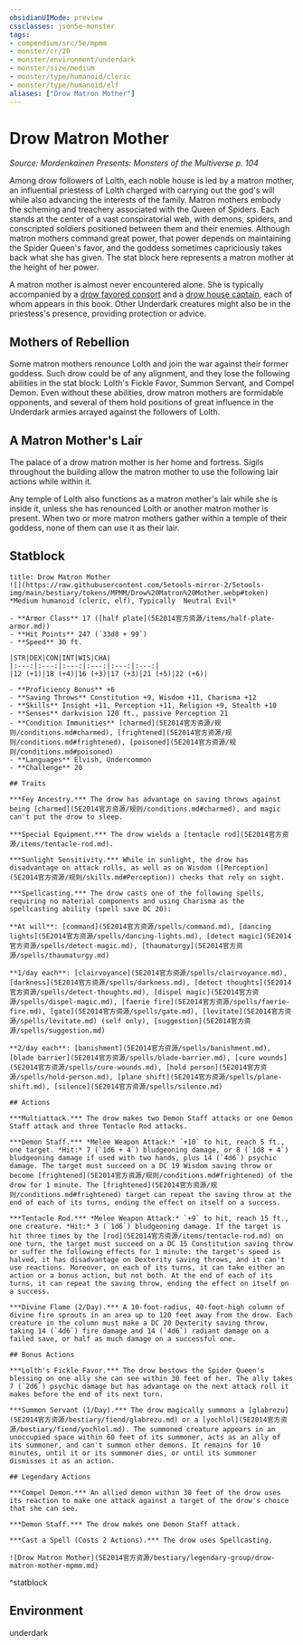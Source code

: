 ```yaml
---
obsidianUIMode: preview
cssclasses: json5e-monster
tags:
- compendium/src/5e/mpmm
- monster/cr/20
- monster/environment/underdark
- monster/size/medium
- monster/type/humanoid/cleric
- monster/type/humanoid/elf
aliases: ["Drow Matron Mother"]
---
```

# Drow Matron Mother
*Source: Mordenkainen Presents: Monsters of the Multiverse p. 104*  

Among drow followers of Lolth, each noble house is led by a matron mother, an influential priestess of Lolth charged with carrying out the god's will while also advancing the interests of the family. Matron mothers embody the scheming and treachery associated with the Queen of Spiders. Each stands at the center of a vast conspiratorial web, with demons, spiders, and conscripted soldiers positioned between them and their enemies. Although matron mothers command great power, that power depends on maintaining the Spider Queen's favor, and the goddess sometimes capriciously takes back what she has given. The stat block here represents a matron mother at the height of her power.

A matron mother is almost never encountered alone. She is typically accompanied by a [drow favored consort](5E2014官方资源/bestiary/humanoid/drow-favored-consort-mpmm.md) and a [drow house captain](5E2014官方资源/bestiary/humanoid/drow-house-captain-mpmm.md), each of whom appears in this book. Other Underdark creatures might also be in the priestess's presence, providing protection or advice.

## Mothers of Rebellion

Some matron mothers renounce Lolth and join the war against their former goddess. Such drow could be of any alignment, and they lose the following abilities in the stat block: Lolth's Fickle Favor, Summon Servant, and Compel Demon. Even without these abilities, drow matron mothers are formidable opponents, and several of them hold positions of great influence in the Underdark armies arrayed against the followers of Lolth.

## A Matron Mother's Lair

The palace of a drow matron mother is her home and fortress. Sigils throughout the building allow the matron mother to use the following lair actions while within it.

Any temple of Lolth also functions as a matron mother's lair while she is inside it, unless she has renounced Lolth or another matron mother is present. When two or more matron mothers gather within a temple of their goddess, none of them can use it as their lair.

## Statblock

```ad-statblock
title: Drow Matron Mother
![](https://raw.githubusercontent.com/5etools-mirror-2/5etools-img/main/bestiary/tokens/MPMM/Drow%20Matron%20Mother.webp#token)
*Medium humanoid (cleric, elf), Typically  Neutral Evil*

- **Armor Class** 17 ([half plate](5E2014官方资源/items/half-plate-armor.md))
- **Hit Points** 247 (`33d8 + 99`)
- **Speed** 30 ft.

|STR|DEX|CON|INT|WIS|CHA|
|:---:|:---:|:---:|:---:|:---:|:---:|
|12 (+1)|18 (+4)|16 (+3)|17 (+3)|21 (+5)|22 (+6)|

- **Proficiency Bonus** +6
- **Saving Throws** Constitution +9, Wisdom +11, Charisma +12
- **Skills** Insight +11, Perception +11, Religion +9, Stealth +10
- **Senses** darkvision 120 ft., passive Perception 21
- **Condition Immunities** [charmed](5E2014官方资源/规则/conditions.md#charmed), [frightened](5E2014官方资源/规则/conditions.md#frightened), [poisoned](5E2014官方资源/规则/conditions.md#poisoned)
- **Languages** Elvish, Undercommon
- **Challenge** 20

## Traits

***Fey Ancestry.*** The drow has advantage on saving throws against being [charmed](5E2014官方资源/规则/conditions.md#charmed), and magic can't put the drow to sleep.

***Special Equipment.*** The drow wields a [tentacle rod](5E2014官方资源/items/tentacle-rod.md).

***Sunlight Sensitivity.*** While in sunlight, the drow has disadvantage on attack rolls, as well as on Wisdom ([Perception](5E2014官方资源/规则/skills.md#Perception)) checks that rely on sight.

***Spellcasting.*** The drow casts one of the following spells, requiring no material components and using Charisma as the spellcasting ability (spell save DC 20):

**At will**: [command](5E2014官方资源/spells/command.md), [dancing lights](5E2014官方资源/spells/dancing-lights.md), [detect magic](5E2014官方资源/spells/detect-magic.md), [thaumaturgy](5E2014官方资源/spells/thaumaturgy.md)

**1/day each**: [clairvoyance](5E2014官方资源/spells/clairvoyance.md), [darkness](5E2014官方资源/spells/darkness.md), [detect thoughts](5E2014官方资源/spells/detect-thoughts.md), [dispel magic](5E2014官方资源/spells/dispel-magic.md), [faerie fire](5E2014官方资源/spells/faerie-fire.md), [gate](5E2014官方资源/spells/gate.md), [levitate](5E2014官方资源/spells/levitate.md) (self only), [suggestion](5E2014官方资源/spells/suggestion.md)

**2/day each**: [banishment](5E2014官方资源/spells/banishment.md), [blade barrier](5E2014官方资源/spells/blade-barrier.md), [cure wounds](5E2014官方资源/spells/cure-wounds.md), [hold person](5E2014官方资源/spells/hold-person.md), [plane shift](5E2014官方资源/spells/plane-shift.md), [silence](5E2014官方资源/spells/silence.md)

## Actions

***Multiattack.*** The drow makes two Demon Staff attacks or one Demon Staff attack and three Tentacle Rod attacks.

***Demon Staff.*** *Melee Weapon Attack:* `+10` to hit, reach 5 ft., one target. *Hit:* 7 (`1d6 + 4`) bludgeoning damage, or 8 (`1d8 + 4`) bludgeoning damage if used with two hands, plus 14 (`4d6`) psychic damage. The target must succeed on a DC 19 Wisdom saving throw or become [frightened](5E2014官方资源/规则/conditions.md#frightened) of the drow for 1 minute. The [frightened](5E2014官方资源/规则/conditions.md#frightened) target can repeat the saving throw at the end of each of its turns, ending the effect on itself on a success.

***Tentacle Rod.*** *Melee Weapon Attack:* `+9` to hit, reach 15 ft., one creature. *Hit:* 3 (`1d6`) bludgeoning damage. If the target is hit three times by the [rod](5E2014官方资源/items/tentacle-rod.md) on one turn, the target must succeed on a DC 15 Constitution saving throw or suffer the following effects for 1 minute: the target's speed is halved, it has disadvantage on Dexterity saving throws, and it can't use reactions. Moreover, on each of its turns, it can take either an action or a bonus action, but not both. At the end of each of its turns, it can repeat the saving throw, ending the effect on itself on a success.

***Divine Flame (2/Day).*** A 10-foot-radius, 40-foot-high column of divine fire sprouts in an area up to 120 feet away from the drow. Each creature in the column must make a DC 20 Dexterity saving throw, taking 14 (`4d6`) fire damage and 14 (`4d6`) radiant damage on a failed save, or half as much damage on a successful one.

## Bonus Actions

***Lolth's Fickle Favor.*** The drow bestows the Spider Queen's blessing on one ally she can see within 30 feet of her. The ally takes 7 (`2d6`) psychic damage but has advantage on the next attack roll it makes before the end of its next turn.

***Summon Servant (1/Day).*** The drow magically summons a [glabrezu](5E2014官方资源/bestiary/fiend/glabrezu.md) or a [yochlol](5E2014官方资源/bestiary/fiend/yochlol.md). The summoned creature appears in an unoccupied space within 60 feet of its summoner, acts as an ally of its summoner, and can't summon other demons. It remains for 10 minutes, until it or its summoner dies, or until its summoner dismisses it as an action.

## Legendary Actions

***Compel Demon.*** An allied demon within 30 feet of the drow uses its reaction to make one attack against a target of the drow's choice that she can see.

***Demon Staff.*** The drow makes one Demon Staff attack.

***Cast a Spell (Costs 2 Actions).*** The drow uses Spellcasting.

![Drow Matron Mother](5E2014官方资源/bestiary/legendary-group/drow-matron-mother-mpmm.md)
```
^statblock

## Environment

underdark